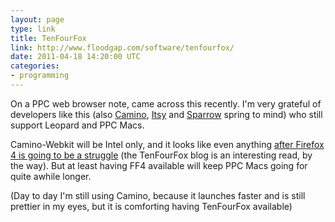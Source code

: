 ```yaml
---
layout: page
type: link
title: TenFourFox
link: http://www.floodgap.com/software/tenfourfox/
date: 2011-04-18 14:20:00 UTC
categories: 
- programming
---
```

On a PPC web browser note, came across this recently. I'm very grateful of developers like this (also [Camino](http://www.caminobrowser.org/), [Itsy](http://mowglii.com/itsy/) and [Sparrow](http://sparrowmailapp.com/) spring to mind) who still support Leopard and PPC Macs. 

Camino-Webkit will be Intel only, and it looks like even anything [after Firefox 4 is going to be a struggle](http://tenfourfox.blogspot.com/2011/04/ruminations-on-mozilla-rapid-release.html) (the TenFourFox blog is an interesting read, by the way). But at least having FF4 available will keep PPC Macs going for quite awhile longer.

(Day to day I'm still using Camino, because it launches faster and is still prettier in my eyes, but it is comforting having TenFourFox available)

